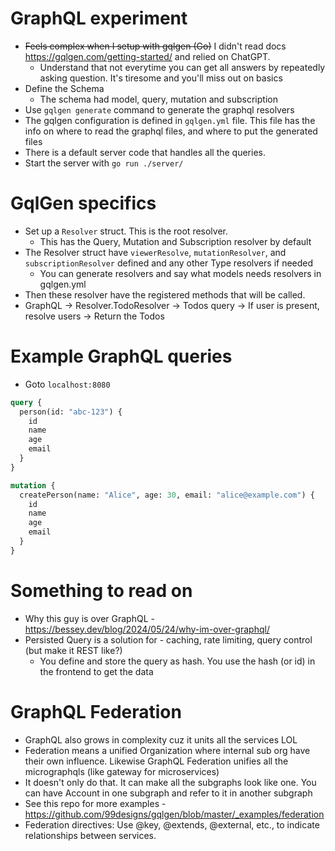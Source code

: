 # GraphQL experiment
* ~~Feels complex when I setup with gqlgen (Go)~~ I didn't read docs https://gqlgen.com/getting-started/ and relied on ChatGPT.
  * Understand that not everytime you can get all answers by repeatedly asking question. It's tiresome and you'll miss out on basics
* Define the Schema
  * The schema had model, query, mutation and subscription 
* Use `gqlgen generate` command to generate the graphql resolvers
* The gqlgen configuration is defined in `gqlgen.yml` file. This file has the info on where to read the graphql files, and where to put the generated files
* There is a default server code that handles all the queries.
* Start the server with `go run ./server/`


# GqlGen specifics
* Set up a `Resolver` struct. This is the root resolver. 
  * This has the Query, Mutation and Subscription resolver by default
* The Resolver struct have `viewerResolve`, `mutationResolver`, and `subscriptionResolver` defined and any other Type resolvers if needed
  * You can generate resolvers and say what models needs resolvers in gqlgen.yml
* Then these resolver have the registered methods that will be called.
* GraphQL -> Resolver.TodoResolver -> Todos query -> If user is present, resolve users -> Return the Todos

# Example GraphQL queries
* Goto `localhost:8080`
```graphql
query {
  person(id: "abc-123") {
    id
    name
    age
    email
  }
}

mutation {
  createPerson(name: "Alice", age: 30, email: "alice@example.com") {
    id
    name
    age
    email
  }
}
```

# Something to read on
* Why this guy is over GraphQL - https://bessey.dev/blog/2024/05/24/why-im-over-graphql/
* Persisted Query is a solution for - caching, rate limiting, query control (but make it REST like?)
  * You define and store the query as hash. You use the hash (or id) in the frontend to get the data

# GraphQL Federation
* GraphQL also grows in complexity cuz it units all the services LOL
* Federation means a unified Organization where internal sub org have their own influence. Likewise GraphQL Federation unifies all the micrographqls (like gateway for microservices)
* It doesn't only do that. It can make all the subgraphs look like one. You can have Account in one subgraph and refer to it in another subgraph
* See this repo for more examples - https://github.com/99designs/gqlgen/blob/master/_examples/federation
* Federation directives: Use @key, @extends, @external, etc., to indicate relationships between services.
